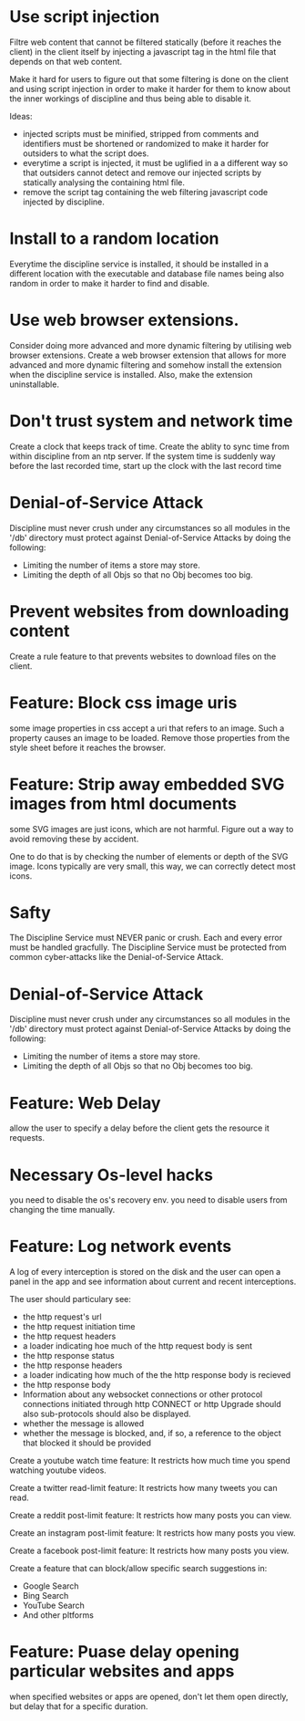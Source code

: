 # Use script injection
Filtre web content that cannot be filtered statically (before it reaches the client) in the client itself by injecting a javascript tag in the html file that depends on that web content.

Make it hard for users to figure out that some filtering is done on the client and using script injection in order to make it harder for them to know about the inner workings of discipline and thus being able to disable it.

Ideas:
  - injected scripts must be minified, stripped from comments and identifiers must be shortened or randomized to make it harder for outsiders to what the script does.
  - everytime a script is injected, it must be uglified in a a different way so that outsiders cannot detect and remove our injected scripts by statically analysing the containing html file.
  - remove the script tag containing the web filtering javascript code injected by discipline.

# Install to a random location
Everytime the discipline service is installed, it should be installed in a different location with the executable and database file names being also random in order to make it harder to find and disable.

# Use web browser extensions.
Consider doing more advanced and more dynamic filtering by utilising web browser extensions. Create a web browser extension that allows for more advanced and more dynamic filtering and somehow install the extension when the discipline service is installed. Also, make the extension uninstallable.

# Don't trust system and network time
Create a clock that keeps track of time.
Create the ablity to sync time from within discipline from an ntp server.
If the system time is suddenly way before the last recorded time, start up the clock with the last record time

# Denial-of-Service Attack
Discipline must never crush under any circumstances so all modules in the '/db' directory must protect against Denial-of-Service Attacks by doing the following:
  - Limiting the number of items a store may store.
  - Limiting the depth of all Objs so that no Obj becomes too big.

# Prevent websites from downloading content
Create a rule feature to that prevents websites to download files on the client.

# Feature: Block css image uris
some image properties in css accept a uri that refers to an image. Such a property causes an image to be loaded. Remove those properties from the style sheet before it reaches the browser.

# Feature: Strip away embedded SVG images from html documents
some SVG images are just icons, which are not harmful. Figure out a way to avoid removing these
by accident.

One to do that is by checking the number of elements or depth of the SVG image. Icons typically are very small, this way, we can correctly detect most icons.

# Safty
The Discipline Service must NEVER panic or crush. Each and every error must be handled gracfully. The Discipline Service must be protected from common cyber-attacks like the Denial-of-Service Attack.

# Denial-of-Service Attack
Discipline must never crush under any circumstances so all modules in the '/db' directory must protect against Denial-of-Service Attacks by doing the following:
  - Limiting the number of items a store may store.
  - Limiting the depth of all Objs so that no Obj becomes too big.
  
# Feature: Web Delay
allow the user to specify a delay before the client gets the resource it requests.

# Necessary Os-level hacks
you need to disable the os's recovery env.
you need to disable users from changing the time manually.

# Feature: Log network events
A log of every interception is stored on the disk and the user can open a panel in the app
and see information about current and recent interceptions. 

The user should particulary see:
  - the http request's url
  - the http request initiation time
  - the http request headers
  - a loader indicating hoe much of the http request body is sent
  - the http response status
  - the http response headers
  - a loader indicating how much of the the http response body is recieved
  - the http response body
  - Information about any websocket connections or other protocol connections initiated through http CONNECT or http Upgrade should also sub-protocols should also be displayed.
  - whether the message is allowed
  - whether the message is blocked, and, if so, a reference to the object that blocked it should be provided


Create a youtube watch time feature: It restricts how much time you spend watching youtube videos.

Create a twitter read-limit feature: It restricts how many tweets you can read.

Create a reddit post-limit feature: It restricts how many posts you can view.

Create an instagram post-limit feature: It restricts how many posts you view.

Create a facebook post-limit feature: It restricts how many posts you view.

Create a feature that can block/allow specific search suggestions in:
  - Google Search
  - Bing Search
  - YouTube Search
  - And other pltforms

# Feature: Puase delay opening particular websites and apps
when specified websites or apps are opened, don't let them open directly, but delay that for a specific duration.